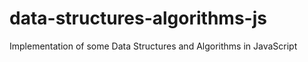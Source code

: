 # data-structures-algorithms-js
Implementation of some Data Structures and Algorithms in JavaScript
